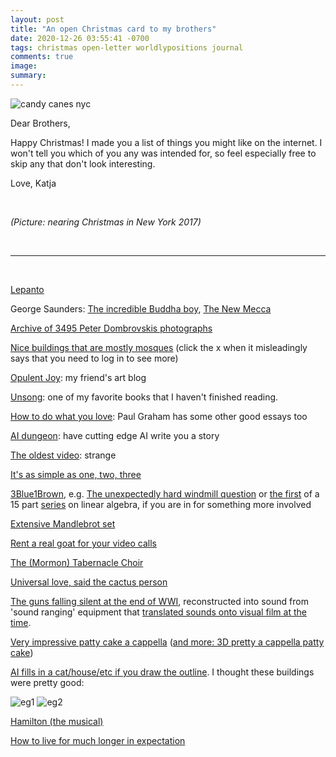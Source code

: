 ```yaml
---
layout: post
title: "An open Christmas card to my brothers"
date: 2020-12-26 03:55:41 -0700
tags: christmas open-letter worldlypositions journal
comments: true
image:
summary:
---
```

![candy canes nyc](https://hosting.photobucket.com/images/i/katjasgrace/IMG_20171207_133151.jpg)

Dear Brothers,

Happy Christmas! I made you a list of things you might like on the internet. I won't tell you which of you any was intended for, so feel especially free to skip any that don't look interesting.

Love,
Katja


&nbsp;

*(Picture: nearing Christmas in New York 2017)*

&nbsp;

***

&nbsp;


[Lepanto](https://www.poetryfoundation.org/poems/47917/lepanto)

George Saunders: [The incredible Buddha boy](https://www.gq.com/story/ram-bornjon-miracle-meditating), [The New Mecca](https://www.gq.com/story/george-saunders-on-dubai)

[Archive of 3495 Peter Dombrovskis photographs](https://nla.gov.au/nla.obj-148516339)

[Nice buildings that are mostly mosques](https://www.pinterest.fr/katjagrace/architecture/) (click the x when it misleadingly says that you need to log in to see more)

[Opulent Joy](https://opulentjoy.tumblr.com/): my friend's art blog

[Unsong](http://unsongbook.com/): one of my favorite books that I haven't finished reading.

[How to do what you love](http://www.paulgraham.com/love.html): Paul Graham has some other good essays too

[AI dungeon](https://play.aidungeon.io/): have cutting edge AI write you a story

[The oldest video](https://www.youtube.com/watch?v=Fxd8XJ_J0Gc): strange

[It's as simple as one, two, three](http://calteches.library.caltech.edu/607/2/Feynman.pdf)

[3Blue1Brown](https://www.youtube.com/c/3blue1brown), e.g. [The unexpectedly hard windmill question](https://www.youtube.com/watch?v=M64HUIJFTZM&t=184s) or [the first](https://www.youtube.com/watch?v=fNk_zzaMoSs&list=PLZHQObOWTQDPD3MizzM2xVFitgF8hE_ab&index=1&t=8s) of a 15 part [series](https://www.youtube.com/playlist?list=PLZHQObOWTQDPD3MizzM2xVFitgF8hE_ab) on linear algebra, if you are in for something more involved

[Extensive Mandlebrot set](https://www.youtube.com/watch?v=zXTpASSd9xE)

[Rent a real goat for your video calls](https://www.cronkshawfoldfarm.co.uk/goatsonzoom)

[The (Mormon) Tabernacle Choir](https://open.spotify.com/artist/2duo4NJtUrLaI38trK0hht?si=oTsXkJXWQ_OFPjtVcTis9g)

[Universal love, said the cactus person](https://slatestarcodex.com/2015/04/21/universal-love-said-the-cactus-person/)

[The guns falling silent at the end of WWI](https://www.youtube.com/watch?v=jwisj9WqWc0), reconstructed into sound from 'sound ranging' equipment that [translated sounds onto visual film at the time](https://codatocoda.com/blog/making-a-new-world-armistice-soundwave/).

[Very impressive patty cake a cappella](https://www.youtube.com/watch?v=nz7SMVYMT6k) ([and more: 3D pretty a cappella patty cake](https://www.youtube.com/watch?v=yvYwIVO20H4))

[AI fills in a cat/house/etc if you draw the outline](https://affinelayer.com/pixsrv/). I thought these buildings were pretty good:

![eg1](https://hosting.photobucket.com/images/i/katjasgrace/Screen_Shot_2020_12_24_at_6.06.47_PM.png)
![eg2](https://hosting.photobucket.com/images/i/katjasgrace/Screen_Shot_2020_12_24_at_6.09.38_PM.png)

[Hamilton (the musical)](https://www.youtube.com/watch?v=aPSWZUExZ8M&list=RDaPSWZUExZ8M&start_radio=1&t=4435)

[How to live for much longer in expectation](https://waitbutwhy.com/2016/03/cryonics.html)

